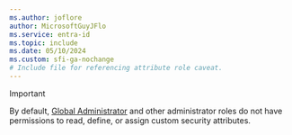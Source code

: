 ```yaml
---
ms.author: joflore
author: MicrosoftGuyJFlo
ms.service: entra-id
ms.topic: include
ms.date: 05/10/2024
ms.custom: sfi-ga-nochange
# Include file for referencing attribute role caveat.
---
```


> [!IMPORTANT]
> By default, [Global Administrator](~/identity/role-based-access-control/permissions-reference.md#global-administrator) and other administrator roles do not have permissions to read, define, or assign custom security attributes.

